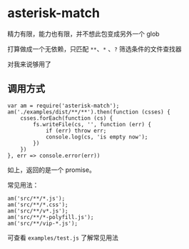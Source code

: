 # asterisk-match

精力有限，能力也有限，并不想此包变成另外一个 glob

打算做成一个无依赖，只匹配 `**`、`*` 、`?` 筛选条件的文件查找器

对我来说够用了

## 调用方式

    var am = require('asterisk-match');
    am('./examples/dist/**/**').then(function (csses) {
        csses.forEach(function (cs) {
            fs.writeFile(cs, '', function (err) {
                if (err) throw err;
                console.log(cs, 'is empty now');
            })
        })
    }, err => console.error(err))


如上，返回的是一个 promise。

常见用法：

    am('src/**/*.js');
    am('src/**/*.css');
    am('src/**/v*.js');
    am('src/**/*-polyfill.js');
    am('src/**/vip-*.js');

可查看 `examples/test.js` 了解常见用法